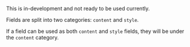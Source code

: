 This is in-development and not ready to be used currently.

Fields are split into two categories: `content` and `style`.

If a field can be used as both `content` and `style` fields, they will be under the `content` category.
